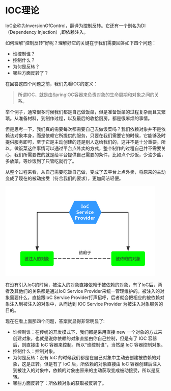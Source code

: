# IOC理论
IoC全称为InversionOfControl，翻译为控制反转。它还有一个别名为DI（Dependency Injection）,即依赖注入。

如何理解“控制反转”好呢？理解好它的关键在于我们需要回答如下四个问题：
- 谁控制谁？
- 控制什么？
- 为何是反转？
- 哪些方面反转了？

在回答这四个问题之前，我们先看IOC的定义：
> 所谓IOC，就是由SpringIOC容器来负责对象的生命周期和对象之间的关系。

举个例子，通常很多时候我们都是自己做饭菜，但是准备饭菜的过程复杂而且又繁琐。从准备材料，到制作过程，以及最后的收拾厨房，都是很麻烦的事情。

但是思考一下，我们真的需要每次都需要自己去做饭菜吗？我们依赖对象并不是依赖该对象本身，而是依赖它所提供的服务，只要在我们需要它的时候，它能够及时提供服务即可，至于它是主动创建的还是别人送给我们的，这并不是十分重要。所以，做饭菜这件事情可以通过平台点外卖的方式，整个制作的过程自己并不需要关心，我们所需要做的就是给平台提供自己需要的条件，比如点个炒饭，少油少盐，多放菜，等炒饭到了只管吃就行了。

从整个过程来看，从自己需要吃饭自己做，变成了去平台上点外卖，将原来的主动变成了现在的被动接受（符合我们的要求），更加简洁轻便。

![控制反转](../../img/%E6%8E%A7%E5%88%B6%E5%8F%8D%E8%BD%AC.png)

在没有引入IoC的时候，被注入的对象直接依赖于被依赖的对象，有了IoC后，两者及其他们的关系都是通过IoC Service Provider来统一管理维护的。被注入的对象需要什么，直接跟IoC Service Provider打声招呼，后者就会把相应的被依赖对象注入到被注入的对象中，从而达到 IOC Service Provider 为被注入对象服务的目的。

现在在看上面那四个问题，答案就显得非常明显了:
- 谁控制谁：在传统的开发模式下，我们都是采用直接 new 一个对象的方式来创建对象，也就是说你依赖的对象直接由你自己控制，但是有了 IOC 容器后，则直接由 IoC 容器来控制。所以“谁控制谁”，当然是 IoC 容器控制对象。
- 控制什么：控制对象。
- 为何是反转：没有 IoC 的时候我们都是在自己对象中主动去创建被依赖的对象，这是正转。但是有了 IoC 后，所依赖的对象直接由 IoC 容器创建后注入到被注入的对象中，依赖的对象由原来的主动获取变成被动接受，所以是反转。
- 哪些方面反转了：所依赖对象的获取被反转了。
